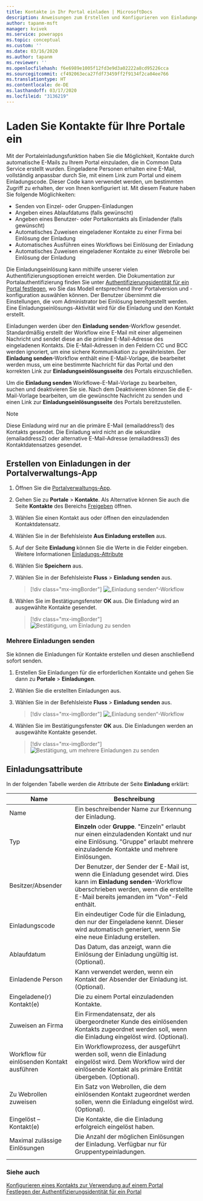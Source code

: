 ```yaml
---
title: Kontakte in Ihr Portal einladen | MicrosoftDocs
description: Anweisungen zum Erstellen und Konfigurieren von Einladungen in einem Portal.
author: tapanm-msft
manager: kvivek
ms.service: powerapps
ms.topic: conceptual
ms.custom: ''
ms.date: 03/16/2020
ms.author: tapanm
ms.reviewer: ''
ms.openlocfilehash: f6e6989e1005f12fd3e9d3a02222a8cd95226cca
ms.sourcegitcommit: cf492063eca27fdf73459ff2f9134f2ca04ee766
ms.translationtype: HT
ms.contentlocale: de-DE
ms.lasthandoff: 03/17/2020
ms.locfileid: "3136219"
---
```

# <a name="invite-contacts-to-your-portals"></a>Laden Sie Kontakte für Ihre Portale ein

Mit der Portaleinladungsfunktion haben Sie die Möglichkeit, Kontakte durch automatische E-Mails zu Ihrem Portal einzuladen, die in Common Data Service erstellt wurden. Eingeladene Personen erhalten eine E-Mail, vollständig anpassbar durch Sie, mit einem Link zum Portal und einem Einladungscode. Dieser Code kann verwendet werden, um bestimmten Zugriff zu erhalten, der von Ihnen konfiguriert ist. Mit diesem Feature haben Sie folgende Möglichkeiten:

- Senden von Einzel- oder Gruppen-Einladungen
-   Angeben eines Ablaufdatums (falls gewünscht)
-   Angeben eines Benutzer- oder Portalkontakts als Einladender (falls gewünscht)
-   Automatisches Zuweisen eingeladener Kontakte zu einer Firma bei Einlösung der Einladung
-   Automatisches Ausführen eines Workflows bei Einlösung der Einladung
-   Automatisches Zuweisen eingeladener Kontakte zu einer Webrolle bei Einlösung der Einladung

Die Einladungseinlösung kann mithilfe unserer vielen Authentifizierungsoptionen erreicht werden. Die Dokumentation zur Portalauthentifizierung finden Sie unter [Authentifizierungsidentität für ein Portal festlegen](set-authentication-identity.md), wo Sie das Modell entsprechend Ihrer Portalversion und -konfiguration auswählen können. Der Benutzer übernimmt die Einstellungen, die vom Administrator bei Einlösung bereitgestellt werden. Eine Einladungseinlösungs-Aktivität wird für die Einladung und den Kontakt erstellt.

Einladungen werden über den **Einladung senden**-Workflow gesendet. Standardmäßig erstellt der Workflow eine E-Mail mit einer allgemeinen Nachricht und sendet diese an die primäre E-Mail-Adresse des eingeladenen Kontakts. Die E-Mail-Adressen in den Feldern CC und BCC werden ignoriert, um eine sichere Kommunikation zu gewährleisten. Der **Einladung senden**-Workflow enthält eine E-Mail-Vorlage, die bearbeitet werden muss, um eine bestimmte Nachricht für das Portal und den korrekten Link zur **Einladungseinlösungsseite** des Portals einzuschließen.

Um die **Einladung senden** Workflowe-E-Mail-Vorlage zu bearbeiten, suchen und deaktivieren Sie sie. Nach dem Deaktivieren können Sie die E-Mail-Vorlage bearbeiten, um die gewünschte Nachricht zu senden und einen Link zur **Einladungseinlösungsseite** des Portals bereitzustellen.

> [!NOTE]
> Diese Einladung wird nur an die primäre E-Mail (emailaddress1) des Kontakts gesendet. Die Einladung wird nicht an die sekundäre (emailaddress2) oder alternative E-Mail-Adresse (emailaddress3) des Kontaktdatensatzes gesendet.

## <a name="create-invitations-from-portal-management-app"></a>Erstellen von Einladungen in der Portalverwaltungs-App

1.  Öffnen Sie die [Portalverwaltungs-App](configure-portal.md).

2.  Gehen Sie zu **Portale** > **Kontakte**.
    Als Alternative können Sie auch die Seite **Kontakte** des Bereichs [Freigeben](../manage-existing-portals.md#share) öffnen. 

3.  Wählen Sie einen Kontakt aus oder öffnen den einzuladenden Kontaktdatensatz.

4.  Wählen Sie in der Befehlsleiste **Aus Einladung erstellen** aus.

5.  Auf der Seite **Einladung** können Sie die Werte in die Felder eingeben. Weitere Informationen [Einladungs-Attribute](#invitation-attributes)

6.  Wählen Sie **Speichern** aus.

7.  Wählen Sie in der Befehlsleiste **Fluss** > **Einladung senden** aus.

    > [!div class="mx-imgBorder"]
    > ![„Einladung senden“-Workflow](../media/send-invitation-portal-app.png "„Einladung senden“-Workflow")

8.  Wählen Sie im Bestätigungsfenster **OK** aus. Die Einladung wird an ausgewählte Kontakte gesendet.

    > [!div class="mx-imgBorder"]
    > ![Bestätigung, um Einladung zu senden](../media/confirm-invitation-portal-app.png "Bestätigung, um Einladung zu senden")

### <a name="send-multiple-invitations"></a>Mehrere Einladungen senden

Sie können die Einladungen für Kontakte erstellen und diesen anschließend sofort senden.

1.  Erstellen Sie Einladungen für die erforderlichen Kontakte und gehen Sie dann zu **Portale** > **Einladungen**.

2.  Wählen Sie die erstellten Einladungen aus.

3.  Wählen Sie in der Befehlsleiste **Fluss** > **Einladung senden** aus.

    > [!div class="mx-imgBorder"]
    > ![„Einladung senden“-Workflow](../media/send-invitation-portal-app.png "„Einladung senden“-Workflow")

4.  Wählen Sie im Bestätigungsfenster **OK** aus. Die Einladungen werden an ausgewählte Kontakte gesendet.

    > [!div class="mx-imgBorder"]
    > ![Bestätigung, um mehrere Einladungen zu senden](../media/confirm-multiple-invites-portal-app.png "Bestätigung, um mehrere Einladungen zu senden")

## <a name="invitation-attributes"></a>Einladungsattribute

In der folgenden Tabelle werden die Attribute der Seite **Einladung** erklärt:


|  Name    |    Beschreibung    |
|-------|------------|
|                 Name                  |                                                                                                      Ein beschreibender Name zur Erkennung der Einladung.                                                                                                      |
|                 Typ                  |                                             **Einzeln** oder **Gruppe**. "Einzeln" erlaubt nur einen einzuladenden Kontakt und nur eine Einlösung. "Gruppe" erlaubt mehrere einzuladende Kontakte und mehrere Einlösungen.                                              |
|             Besitzer/Absender              | Der Benutzer, der Sender der E-Mail ist, wenn die Einladung gesendet wird. Dies kann im **Einladung senden**-Workflow überschrieben werden, wenn die erstellte E-Mail bereits jemanden im "Von"-Feld enthält. |
|            Einladungscode            |                                                                 Ein eindeutiger Code für die Einladung, den nur der Eingeladene kennt. Dieser wird automatisch generiert, wenn Sie eine neue Einladung erstellen.                                                                  |
|              Ablaufdatum              |                                                                                     Das Datum, das anzeigt, wann die Einlösung der Einladung ungültig ist. (Optional).                                                                                     |
|                Einladende Person                |                                                                                               Kann verwendet werden, wenn ein Kontakt der Absender der Einladung ist. (Optional).                                                                                                |
|          Eingeladene(r) Kontakt(e)           |                                                                                                             Die zu einem Portal einzuladenden Kontakte.                                                                                                              |
|           Zuweisen an Firma           |                                                                        Ein Firmendatensatz, der als übergeordneter Kunde des einlösenden Kontakts zugeordnet werden soll, wenn die Einladung eingelöst wird. (Optional).                                                                        |
| Workflow für einlösenden Kontakt ausführen |                                                         Ein Workflowprozess, der ausgeführt werden soll, wenn die Einladung eingelöst wird. Dem Workflow wird der einlösende Kontakt als primäre Entität übergeben. (Optional).                                                          |
|          Zu Webrollen zuweisen          |                                                                               Ein Satz von Webrollen, die dem einlösenden Kontakt zugeordnet werden sollen, wenn die Einladung eingelöst wird. (Optional).                                                                                |
|          Eingelöst – Kontakt(e)          |                                                                                                   Die Kontakte, die die Einladung erfolgreich eingelöst haben.                                                                                                   |
|      Maximal zulässige Einlösungen      |                                                                                   Die Anzahl der möglichen Einlösungen der Einladung. Verfügbar nur für Gruppentypeinladungen.                                                                                   |
|                                       |                                                                                                                                                                                                                                                                    |

### <a name="see-also"></a>Siehe auch

[Konfigurieren eines Kontakts zur Verwendung auf einem Portal](configure-contacts.md)  
[Festlegen der Authentifizierungsidentität für ein Portal](set-authentication-identity.md)  
